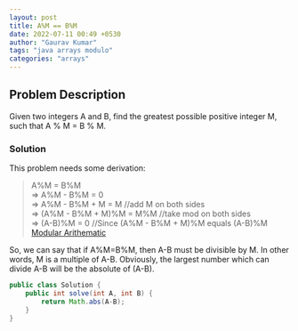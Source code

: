 ```yaml
---
layout: post
title: A%M == B%M
date: 2022-07-11 00:49 +0530
author: "Gaurav Kumar"
tags: "java arrays modulo"
categories: "arrays"
---
```


## Problem Description

Given two integers A and B, find the greatest possible positive integer M, such that A % M = B % M.

### Solution

This problem needs some derivation:

> A%M = B%M  
> => A%M - B%M = 0  
> => A%M - B%M + M = M //add M on both sides  
> => (A%M - B%M + M)%M = M%M //take mod on both sides  
> => (A-B)%M = 0 //Since (A%M - B%M + M)%M equals (A-B)%M [Modular Arithematic](https://www.hackerearth.com/practice/math/number-theory/basic-number-theory-1/tutorial/)  

So, we can say that if A%M=B%M, then A-B must be divisible by M. In other words, M is a multiple of A-B. Obviously, the largest number which can divide A-B will be the absolute of (A-B).

```java
public class Solution {
    public int solve(int A, int B) {
        return Math.abs(A-B);
    }
}
```
